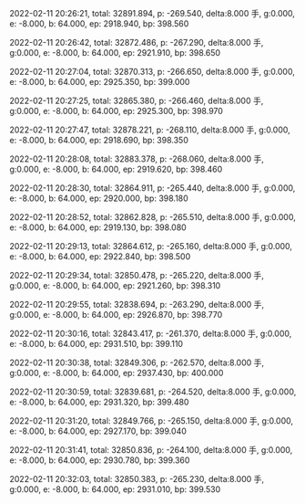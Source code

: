 2022-02-11 20:26:21, total: 32891.894, p: -269.540, delta:8.000 手, g:0.000, e: -8.000, b: 64.000, ep: 2918.940, bp: 398.560

2022-02-11 20:26:42, total: 32872.486, p: -267.290, delta:8.000 手, g:0.000, e: -8.000, b: 64.000, ep: 2921.910, bp: 398.650

2022-02-11 20:27:04, total: 32870.313, p: -266.650, delta:8.000 手, g:0.000, e: -8.000, b: 64.000, ep: 2925.350, bp: 399.000

2022-02-11 20:27:25, total: 32865.380, p: -266.460, delta:8.000 手, g:0.000, e: -8.000, b: 64.000, ep: 2925.300, bp: 398.970

2022-02-11 20:27:47, total: 32878.221, p: -268.110, delta:8.000 手, g:0.000, e: -8.000, b: 64.000, ep: 2918.690, bp: 398.350

2022-02-11 20:28:08, total: 32883.378, p: -268.060, delta:8.000 手, g:0.000, e: -8.000, b: 64.000, ep: 2919.620, bp: 398.460

2022-02-11 20:28:30, total: 32864.911, p: -265.440, delta:8.000 手, g:0.000, e: -8.000, b: 64.000, ep: 2920.000, bp: 398.180

2022-02-11 20:28:52, total: 32862.828, p: -265.510, delta:8.000 手, g:0.000, e: -8.000, b: 64.000, ep: 2919.130, bp: 398.080

2022-02-11 20:29:13, total: 32864.612, p: -265.160, delta:8.000 手, g:0.000, e: -8.000, b: 64.000, ep: 2922.840, bp: 398.500

2022-02-11 20:29:34, total: 32850.478, p: -265.220, delta:8.000 手, g:0.000, e: -8.000, b: 64.000, ep: 2921.260, bp: 398.310

2022-02-11 20:29:55, total: 32838.694, p: -263.290, delta:8.000 手, g:0.000, e: -8.000, b: 64.000, ep: 2926.870, bp: 398.770

2022-02-11 20:30:16, total: 32843.417, p: -261.370, delta:8.000 手, g:0.000, e: -8.000, b: 64.000, ep: 2931.510, bp: 399.110

2022-02-11 20:30:38, total: 32849.306, p: -262.570, delta:8.000 手, g:0.000, e: -8.000, b: 64.000, ep: 2937.430, bp: 400.000

2022-02-11 20:30:59, total: 32839.681, p: -264.520, delta:8.000 手, g:0.000, e: -8.000, b: 64.000, ep: 2931.320, bp: 399.480

2022-02-11 20:31:20, total: 32849.766, p: -265.150, delta:8.000 手, g:0.000, e: -8.000, b: 64.000, ep: 2927.170, bp: 399.040

2022-02-11 20:31:41, total: 32850.836, p: -264.100, delta:8.000 手, g:0.000, e: -8.000, b: 64.000, ep: 2930.780, bp: 399.360

2022-02-11 20:32:03, total: 32850.383, p: -265.230, delta:8.000 手, g:0.000, e: -8.000, b: 64.000, ep: 2931.010, bp: 399.530